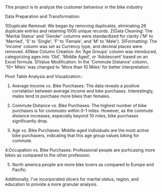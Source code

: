 This project is to analyze the customer behaviour in the bike industry

Data Preparation and Transformation:

1)Duplicate Removal: We began by removing duplicates, eliminating 26 duplicate entries and retaining 1000 unique records.
2)Data Cleaning: The 'Marital Status' and 'Gender' columns were standardized for clarity ('M' to 'Married', 'S' to 'Single', 'F' to 'Female', and 'M' to 'Male').
3)Formatting: The 'Income' column was set as Currency type, and decimal places were removed.
4)New Column Creation: An 'Age Groups' column was introduced, categorizing ages into 'Old', 'Middle Aged', or 'Adolescent' based on an Excel formula.
5)Value Modification: In the 'Commute Distance' column, '10+ Miles' was changed to 'More than 10 Miles' for better interpretation.

Pivot Table Analysis and Visualization::

1. Average Income vs. Bike Purchases:
The data reveals a positive correlation between average income and bike purchases. Interestingly, males tend to purchase more bikes than females.

2. Commute Distance vs. Bike Purchases:
The highest number of bike purchases is for commutes within 0-1 miles. However, as the commute distance increases, especially beyond 10 miles, bike purchases significantly drop.

3. Age vs. Bike Purchases:
Middle-aged individuals are the most active bike purchasers, indicating that this age group values biking for commute.

4.Occupation vs. Bike Purchases:
Professional people are purhcasing more bikes as compared to the other profession.

5. North america people are more bike lovers as compared to Europe and Pacific.

Additionally, I've incorporated slicers for marital status, region, and education to provide a more granular analysis.
